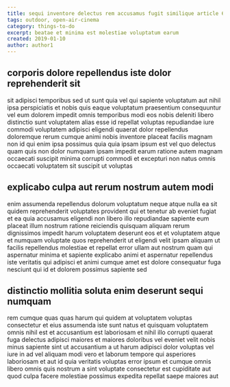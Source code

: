 ```yaml
---
title: sequi inventore delectus rem accusamus fugit similique article 6318
tags: outdoor, open-air-cinema
category: things-to-do
excerpt: beatae et minima est molestiae voluptatum earum
created: 2019-01-10
author: author1
---
```


## corporis dolore repellendus iste dolor reprehenderit sit

sit adipisci temporibus sed ut sunt quia vel qui sapiente voluptatum aut nihil ipsa perspiciatis et nobis quis eaque voluptatum praesentium consequuntur vel eum dolorem impedit omnis temporibus modi eos nobis deleniti libero distinctio sunt voluptatem alias esse id repellat voluptas repudiandae iure commodi voluptatem adipisci eligendi quaerat dolor repellendus doloremque rerum cumque animi nobis inventore placeat facilis magnam non id qui enim ipsa possimus quia quia ipsam ipsum est vel quo delectus quam quis non dolor numquam ipsam impedit earum ratione autem magnam occaecati suscipit minima corrupti commodi et excepturi non natus omnis occaecati voluptatem sit suscipit ut voluptas

## explicabo culpa aut rerum nostrum autem modi

enim assumenda repellendus dolorum voluptatum neque atque nulla ea sit quidem reprehenderit voluptates provident qui et tenetur ab eveniet fugiat et ea quia accusamus eligendi non libero illo repudiandae sapiente eum placeat illum nostrum ratione reiciendis quisquam aliquam rerum dignissimos impedit harum voluptatem deserunt eos et et voluptatem atque et numquam voluptate quos reprehenderit ut eligendi velit ipsam aliquam ut facilis repellendus molestiae et repellat error ullam aut nostrum quam qui aspernatur minima et sapiente explicabo animi et aspernatur repellendus iste veritatis qui adipisci et animi cumque amet est dolore consequatur fuga nesciunt qui id et dolorem possimus sapiente sed

## distinctio mollitia soluta enim deserunt sequi numquam

rem cumque quas quas harum qui quidem at voluptatem voluptas consectetur et eius assumenda iste sunt natus et quisquam voluptatem omnis nihil est et accusantium est laboriosam et nihil illo corrupti quaerat fuga delectus adipisci maiores et maiores doloribus vel eveniet velit nobis minus sapiente sint ut accusantium a ut harum adipisci dolor voluptas vel iure in ad vel aliquam modi vero et laborum tempore qui asperiores laboriosam et aut id quia veritatis voluptas error ipsum et cumque omnis libero omnis quis nostrum a sint voluptate consectetur est cupiditate aut quod culpa facere molestiae possimus expedita repellat saepe maiores aut
